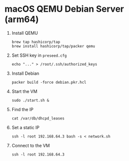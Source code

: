 # macOS QEMU Debian Server (arm64)

1. Install QEMU
   ```
   brew tap hashicorp/tap
   brew install hashicorp/tap/packer qemu
   ```
1. Set SSH key in `preseed.cfg`
   ```
   echo "..." > /root/.ssh/authorized_keys
   ```
1. Install Debian
   ```
   packer build -force debian.pkr.hcl
   ```
1. Start the VM
   ```
   sudo ./start.sh &
   ```
1. Find the IP
   ```
   cat /var/db/dhcpd_leases
   ```
1. Set a static IP
   ```
   ssh -l root 192.168.64.3 bash -s < network.sh
   ```
1. Connect to the VM
   ```
   ssh -l root 192.168.64.3
   ```
